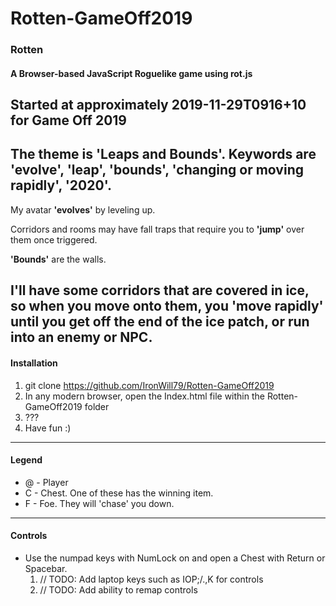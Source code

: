 # Rotten-GameOff2019
### Rotten
#### A Browser-based JavaScript Roguelike game using rot.js
Started at approximately 2019-11-29T0916+10 for Game Off 2019
---
The theme is **'Leaps and Bounds'**. Keywords are **'evolve'**, **'leap'**, **'bounds'**, **'changing or moving rapidly'**, **'2020'**.
---
My avatar **'evolves'** by leveling up.

Corridors and rooms may have fall traps that require you to **'jump'** over them once triggered.

**'Bounds'** are the walls.

I'll have some corridors that are covered in ice, so when you move onto them, you **'move rapidly'** until you get off the end of the ice patch, or run into an enemy or NPC.
---
#### Installation

1. git clone https://github.com/IronWill79/Rotten-GameOff2019
2. In any modern browser, open the Index.html file within the Rotten-GameOff2019 folder
3. ???
4. Have fun :)
---
#### Legend

* @ - Player
* C - Chest. One of these has the winning item.
* F - Foe. They will 'chase' you down.
---
#### Controls

* Use the numpad keys with NumLock on and open a Chest with Return or Spacebar.
  1. // TODO: Add laptop keys such as IOP;/.,K for controls
  2. // TODO: Add ability to remap controls
